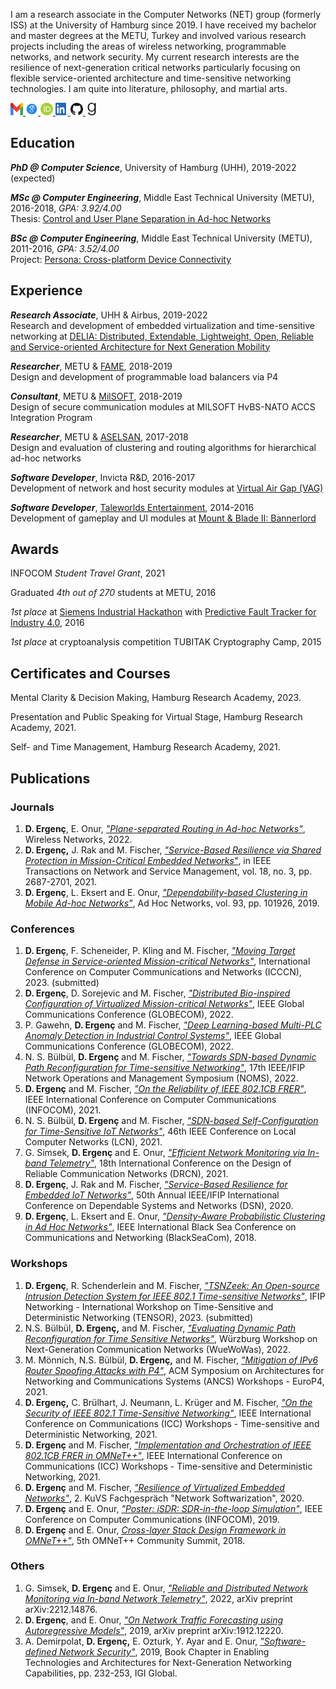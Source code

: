 I am a research associate in the Computer Networks (NET) group (formerly ISS) at the University of Hamburg since 2019. I have received my bachelor and master degrees at the METU, Turkey and involved various research projects including the areas of wireless networking, programmable networks, and network security. My current research interests are the resilience of next-generation critical networks particularly focusing on flexible service-oriented architecture and time-sensitive networking technologies. I am quite into literature, philosophy, and martial arts. 

<a href="mailto:doganalp.ergenc@uni-hamburg.de"><img src="img/gmail.svg" width="20" height="20"> </a>
<a href="https://scholar.google.com/citations?user=kC44dDsAAAAJ&hl=en"><img src="img/scholar.svg" width="20" height="20"> </a>
<a href="https://orcid.org/0000-0003-4640-031X"><img src="img/orcid.svg" width="20" height="20"> </a>
<a href="https://linkedin.com/in/doğanalp-ergenç-89ba3b226"><img src="img/linkedin.png" width="20" height="20"> </a>
<a href="https://github.com/dergenc"><img src="img/github.png" width="20" height="20"> </a>
<a href="https://www.goodreads.com/user/show/112982769-doganalp-ergenc"><img src="img/goodreads.svg" width="20" height="20"> </a>

## Education

_**PhD @ Computer Science**_, University of Hamburg (UHH), 2019-2022 (expected)

_**MSc @ Computer Engineering**_, Middle East Technical University (METU), 2016-2018, _GPA: 3.92/4.00_ \
Thesis: [Control and User Plane Separation in Ad-hoc Networks](https://open.metu.edu.tr/handle/11511/27577)

_**BSc @ Computer Engineering**_, Middle East Technical University (METU), 2011-2016, _GPA: 3.52/4.00_ \
Project: [Persona: Cross-platform Device Connectivity](https://senior.ceng.metu.edu.tr/2016/codemans/)

## Experience

_**Research Associate**_, UHH & Airbus, 2019-2022 \
Research and development of embedded virtualization and time-sensitive networking at [DELIA: Distributed, Extendable, Lightweight, Open, Reliable and Service-oriented Architecture for Next Generation Mobility](https://delia-project.com/)

_**Researcher**_, METU & [FAME](https://www.famecrypt.com.tr/), 2018-2019 \
Design and development of programmable load balancers via P4

_**Consultant**_, METU & [MilSOFT](https://www.milsoft.com.tr/index.php/home/), 2018-2019 \
Design of secure communication modules at MILSOFT HvBS-NATO ACCS Integration Program
 
_**Researcher**_, METU & [ASELSAN](https://www.aselsan.com.tr/en), 2017-2018 \
Design and evaluation of clustering and routing algorithms for hierarchical ad-hoc networks

_**Software Developer**_, Invicta R&D, 2016-2017 \
Development of network and host security modules at [Virtual Air Gap (VAG)](https://patents.google.com/patent/WO2009075656A1/ja)

_**Software Developer**_, [Taleworlds Entertainment](https://www.taleworlds.com/), 2014-2016 \
Development of gameplay and UI modules at [Mount & Blade II: Bannerlord](https://store.steampowered.com/app/261550/Mount__Blade_II_Bannerlord/)

## Awards

INFOCOM _Student Travel Grant_, 2021 

Graduated _4th out of 270_ students at METU, 2016 

_1st place_ at [Siemens Industrial Hackathon](https://www.endustri40.com/siemens-hackathon-yarismasinin-kazananlari-belli-oldu/) with [Predictive Fault Tracker for Industry 4.0](https://github.com/TeamProxima/predictive-fault-tracker), 2016

_1st place_ at cryptoanalysis competition TUBITAK Cryptography Camp, 2015

## Certificates and Courses

Mental Clarity & Decision Making, Hamburg Research Academy, 2023.

Presentation and Public Speaking for Virtual Stage, Hamburg Research Academy, 2021.

Self- and Time Management, Hamburg Research Academy, 2021.

## Publications

### Journals

1. **D. Ergenç**, E. Onur, [_"Plane-separated Routing in Ad-hoc Networks"_](https://doi.org/10.1007/s11276-021-02824-7), Wireless Networks, 2022.
2. **D. Ergenç,** J. Rak and M. Fischer, [_"Service-Based Resilience via Shared Protection in Mission-Critical Embedded Networks"_](https://ieeexplore.ieee.org/stamp/stamp.jsp?arnumber=9364283), in IEEE Transactions on Network and Service Management, vol. 18, no. 3, pp. 2687-2701, 2021.
3. **D. Ergenç**, L. Eksert and E. Onur, [_"Dependability-based Clustering in Mobile Ad-hoc Networks"_](https://www.sciencedirect.com/science/article/pii/S1570870518306929), Ad Hoc Networks, vol. 93, pp. 101926, 2019.

### Conferences

1. **D. Ergenç**, F. Scheneider, P. Kling and M. Fischer, [_"Moving Target Defense in Service-oriented Mission-critical Networks"_](https://ieeexplore.ieee.org/abstract/document/10001055), International Conference on Computer Communications and Networks (ICCCN), 2023. (submitted)
2. **D. Ergenç**, D. Sorejevic and M. Fischer, [_"Distributed Bio-inspired Configuration of Virtualized Mission-critical Networks"_](https://ieeexplore.ieee.org/abstract/document/10001055), IEEE Global Communications Conference (GLOBECOM), 2022.
3. P. Gawehn, **D. Ergenç** and M. Fischer, [_"Deep Learning-based Multi-PLC Anomaly Detection in Industrial Control Systems"_](https://ieeexplore.ieee.org/abstract/document/10001315), IEEE Global Communications Conference (GLOBECOM), 2022. 
4. N. S. Bülbül, **D. Ergenç** and M. Fischer, [_"Towards SDN-based Dynamic Path Reconfiguration for Time-sensitive Networking"_](https://noms2022.ieee-noms.org/), 17th IEEE/IFIP Network Operations and Management Symposium (NOMS), 2022. 
5. **D. Ergenç** and M. Fischer, [_"On the Reliability of IEEE 802.1CB FRER"_](https://ieeexplore.ieee.org/abstract/document/9488750), IEEE International Conference on Computer Communications (INFOCOM), 2021.
6. N. S. Bülbül, **D. Ergenç** and M. Fischer, [_"SDN-based Self-Configuration for Time-Sensitive IoT Networks"_](https://ieeexplore.ieee.org/document/9524979), 46th IEEE Conference on Local Computer Networks (LCN), 2021.
7. G. Simsek, **D. Ergenç** and E. Onur, [_"Efficient Network Monitoring via In-band Telemetry"_](https://ieeexplore.ieee.org/abstract/document/9477344), 18th International Conference on the Design of Reliable Communication Networks (DRCN), 2021.
8. **D. Ergenç**, J. Rak and M. Fischer, [_"Service-Based Resilience for Embedded IoT Networks"_](https://ieeexplore.ieee.org/abstract/document/9153441), 50th Annual IEEE/IFIP International Conference on Dependable Systems and Networks (DSN), 2020.
9. **D. Ergenç**, L. Eksert and E. Onur, [_"Density-Aware Probabilistic Clustering in Ad Hoc Networks"_](https://ieeexplore.ieee.org/abstract/document/8433605), IEEE International Black Sea Conference on Communications and Networking (BlackSeaCom), 2018.

### Workshops

1. **D. Ergenç**, R. Schenderlein and M. Fischer, [_"TSNZeek: An Open-source Intrusion Detection System for IEEE 802.1 Time-sensitive Networks"_](https://networking.ifip.org/2023/index.php/workshops/tensor), IFIP Networking - International Workshop on Time-Sensitive and Deterministic Networking (TENSOR), 2023. (submitted)
2. N.S. Bülbül, **D. Ergenç,** and M. Fischer, [_"Evaluating Dynamic Path Reconfiguration for Time Sensitive Networks"_](https://opus.bibliothek.uni-wuerzburg.de/opus4-wuerzburg/frontdoor/deliver/index/docId/28074/file/Sertbas_Buelbuel_et_al_Dynamic_Path_Reconfiguration_WueWoWas22_1570808763.pdf), Würzburg Workshop on Next-Generation Communication Networks (WueWoWas), 2022.
3.  M. Mönnich, N.S. Bülbül, **D. Ergenç,** and M. Fischer, [_"Mitigation of IPv6 Router Spoofing Attacks with P4"_](https://dl.acm.org/doi/abs/10.1145/3493425.3502765), ACM  Symposium on Architectures for Networking and Communications Systems (ANCS) Workshops - EuroP4, 2021.
4. **D. Ergenç,** C. Brülhart, J. Neumann, L. Krüger and M. Fischer, [_"On the Security of IEEE 802.1 Time-Sensitive Networking"_](https://ieeexplore.ieee.org/abstract/document/9473542), IEEE International Conference on Communications (ICC) Workshops - Time-sensitive and Deterministic Networking, 2021.
5. **D. Ergenç** and M. Fischer, [_"Implementation and Orchestration of IEEE 802.1CB FRER in OMNeT++"_](https://ieeexplore.ieee.org/abstract/document/9473722), IEEE International Conference on Communications (ICC) Workshops - Time-sensitive and Deterministic Networking, 2021.
6. **D. Ergenç** and M. Fischer, [_"Resilience of Virtualized Embedded Networks"_](https://publikationen.uni-tuebingen.de/xmlui/handle/10900/100409), 2. KuVS Fachgespräch "Network Softwarization", 2020.
7. **D. Ergenç** and E. Onur, [_"Poster: iSDR: SDR-in-the-loop Simulation"_](https://ieeexplore.ieee.org/abstract/document/8845297), IEEE Conference on Computer Communications (INFOCOM), 2019.
8. **D. Ergenç** and E. Onur, [_Cross-layer Stack Design Framework in OMNeT++"_](https://easychair.org/publications/paper/Sklb), 5th OMNeT++ Community Summit, 2018.

### Others

1. G. Simsek, **D. Ergenç** and E. Onur, [_"Reliable and Distributed Network Monitoring via In-band Network Telemetry"_]([https://arxiv.org/pdf/1912.12220](https://arxiv.org/abs/2212.14876)), 2022, arXiv preprint	arXiv:2212.14876.
2. **D. Ergenç**, and E. Onur, [_"On Network Traffic Forecasting using Autoregressive Models"_](https://arxiv.org/pdf/1912.12220), 2019, arXiv preprint arXiv:1912.12220.
3. A. Demirpolat, **D. Ergenç,** E. Ozturk, Y. Ayar and E. Onur, [_"Software-defined Network Security"_](https://www.igi-global.com/chapter/software-defined-network-security/214814), 2019, Book Chapter in Enabling Technologies and Architectures for Next-Generation Networking Capabilities, pp. 232-253, IGI Global.
